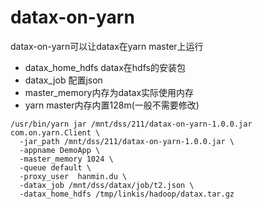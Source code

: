 # datax-on-yarn

datax-on-yarn可以让datax在yarn master上运行

* datax_home_hdfs datax在hdfs的安装包
* datax_job 配置json
* master_memory内存为datax实际使用内存
* yarn master内存内置128m(一般不需要修改)

```shell
/usr/bin/yarn jar /mnt/dss/211/datax-on-yarn-1.0.0.jar com.on.yarn.Client \
  -jar_path /mnt/dss/211/datax-on-yarn-1.0.0.jar \
  -appname DemoApp \
  -master_memory 1024 \
  -queue default \
  -proxy_user  hanmin.du \
  -datax_job /mnt/dss/datax/job/t2.json \
  -datax_home_hdfs /tmp/linkis/hadoop/datax.tar.gz
```

